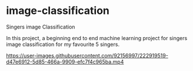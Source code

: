 # image-classification
Singers image Classification

In this project, a beginning end to end machine learning project for singers image classification for my favourite 5 singers.




https://user-images.githubusercontent.com/92156997/222919519-d47e6912-5d85-466a-9909-efc7f4c965ba.mp4



